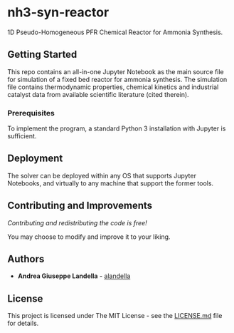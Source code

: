 # nh3-syn-reactor
1D Pseudo-Homogeneous PFR Chemical Reactor for Ammonia Synthesis.

## Getting Started

This repo contains an all-in-one Jupyter Notebook as the main source file for simulation of a fixed bed reactor for ammonia synthesis. The simulation file contains thermodynamic properties, chemical kinetics and industrial catalyst data from available scientific literature (cited therein).

### Prerequisites

To implement the program, a standard Python 3 installation with Jupyter is sufficient.

## Deployment

The solver can be deployed within any OS that supports Jupyter Notebooks, and virtually to any machine that support the former tools. 

## Contributing and Improvements

*Contributing and redistributing the code is free!*

You may choose to modify and improve it to your liking. 

## Authors

* **Andrea Giuseppe Landella** - [alandella](https://github.com/alandella)

## License

This project is licensed under The MIT License - see the [LICENSE.md](https://github.com/alandella/nh3-syn-reactor/blob/master/LICENSE) file for details.
